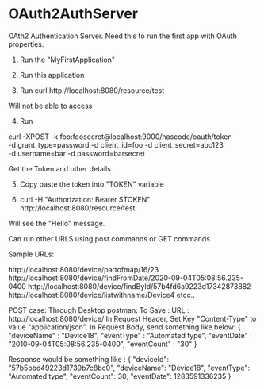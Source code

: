 # OAuth2AuthServer
OAth2 Authentication Server. Need this to run the first app with OAuth properties.

1) Run the "MyFirstApplication" 

2) Run this application

3) Run curl http://localhost:8080/resource/test 

Will not be able to access

4) Run 

curl -XPOST -k foo:foosecret@localhost:9000/hascode/oauth/token \
   -d grant_type=password -d client_id=foo -d client_secret=abc123 \
   -d username=bar -d password=barsecret 
   
Get the Token and other details.

5) Copy paste the token into "TOKEN" variable

6) curl -H "Authorization: Bearer $TOKEN" http://localhost:8080/resource/test

Will see the "Hello" message.


Can run other URLS using post commands or GET commands

Sample URLs:

http://localhost:8080/device/partofmap/16/23
http://localhost:8080/device/findFromDate/2020-09-04T05:08:56.235-0400
http://localhost:8080/device/findById/57b4fd6a9223d17342873882
http://localhost:8080/device/listwithname/Device4
etcc..


POST case: Through Desktop postman: To Save :
URL : http://localhost:8080/device/
In Request Header, Set Key "Content-Type" to value "application/json".
In Request Body, send something like below:
{
"deviceName" : "Device18",
"eventType" : "Automated type",
"eventDate" : "2010-09-04T05:08:56.235-0400",
"eventCount" : "30"
}

Response would be something like : 
{
  "deviceId": "57b5bbd49223d1739b7c8bc0",
  "deviceName": "Device18",
  "eventType": "Automated type",
  "eventCount": 30,
  "eventDate": 1283591336235
}
 
   
